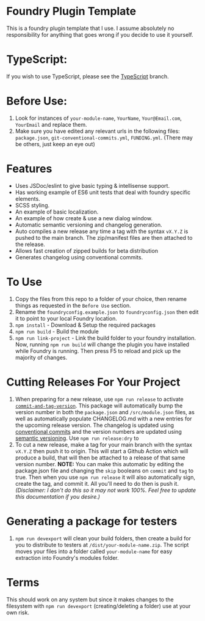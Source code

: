 # Foundry Plugin Template

This is a foundry plugin template that I use. I assume absolutely no responsibility for anything that goes wrong if you decide to use it yourself.

# TypeScript:

If you wish to use TypeScript, please see the [TypeScript](https://github.com/eddiedover/foundry-plugin-template/tree/typescript) branch.

# Before Use:
1. Look for instances of `your-module-name`, `YourName`, `Your@Email.com`, `YourEmail` and replace them.
2. Make sure you have edited any relevant urls in the following files: `package.json`, `git-conventional-commits.yml`, `FUNDING.yml`. (There may be others, just keep an eye out)


# Features
- Uses JSDoc/eslint to give basic typing & intellisense support.
- Has working example of ES6 unit tests that deal with foundry specific elements.
- SCSS styling.
- An example of basic localization.
- An example of how create & use a new dialog window.
- Automatic semantic versioning and changelog generation.
- Auto compiles a new release any time a tag with the syntax `vX.Y.Z` is pushed to the main branch. The zip/manifest files are then attached to the release.
- Allows fast creation of zipped builds for beta distribution
- Generates changelog using conventional commits.

# To Use

1. Copy the files from this repo to a folder of your choice, then rename things as requested in the `Before Use` section.
2. Rename the `foundryconfig.example.json` to `foundryconfig.json` then edit it to point to your local Foundry location.
3. `npm install` - Download & Setup the required packages
4. `npm run build` - Build the module
5. `npm run link-project` - Link the build folder to your foundry installation. Now, running `npm run build` will change the plugin you have installed while Foundry is running. Then press F5 to reload and pick up the majority of changes.

# Cutting Releases For Your Project

1. When preparing for a new release, use `npm run release` to activate [`commit-and-tag-version`](https://www.npmjs.com/package/commit-and-tag-version#configuration). This package will automatically bump the version number in both the `package.json` and `/src/module.json` files, as well as automatically populate CHANGELOG.md with a new entries for the upcoming release version. The changelog is updated using [conventional commits](https://www.conventionalcommits.org/en/v1.0.0/) and the version numbers are updated using [semantic versioning](https://semver.org/). Use `npm run release:dry` to
2. To cut a new release, make a tag for your main branch with the syntax `vX.Y.Z` then push it to origin. This will start a Github Action which will produce a build, that will then be attached to a release of that same version number. **NOTE:** You can make this automatic by editing the package.json file and changing the `skip` booleans on `commit` and `tag` to true. Then when you use `npm run release` it will also automatically sign, create the tag, and commit it. All you'll need to do then is push it. _(Disclaimer: I don't do this so it may not work 100%. Feel free to update this documentation if you desire.)_

# Generating a package for testers

1. `npm run devexport` will clean your build folders, then create a build for you to distribute to testers at `/dist/your-module-name.zip`. The script moves your files into a folder called `your-module-name` for easy extraction into Foundry's modules folder.

# Terms

This should work on any system but since it makes changes to the filesystem with `npm run devexport` (creating/deleting a folder) use at your own risk.
